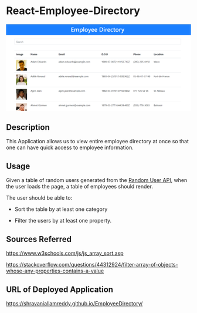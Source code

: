 # React-Employee-Directory

![EmployeeDirectory](snap.PNG)

## Description

This Application allows us to view entire employee directory at once so that one can have quick access to employee information.

## Usage 

Given a table of random users generated from the [Random User API](https://randomuser.me/), when the user loads the page, a table of employees should render. 

The user should be able to:

* Sort the table by at least one category

* Filter the users by at least one property.

## Sources Referred 


https://www.w3schools.com/js/js_array_sort.asp

https://stackoverflow.com/questions/44312924/filter-array-of-objects-whose-any-properties-contains-a-value


## URL of Deployed Application

https://shravaniallamreddy.github.io/EmployeeDirectory/